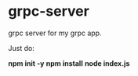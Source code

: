 # grpc-server
grpc server for my grpc app.

Just do:

**npm init -y**
**npm install**
**node index.js**
